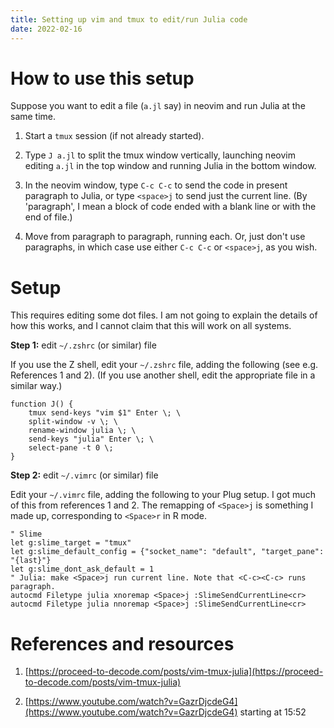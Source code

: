 ```yaml
---
title: Setting up vim and tmux to edit/run Julia code
date: 2022-02-16
---
```


# How to use this setup

Suppose you want to edit a file (`a.jl` say) in neovim and run Julia at the
same time.

1. Start a `tmux` session (if not already started).

2. Type `J a.jl` to split the tmux window vertically, launching neovim editing
   `a.jl` in the top window and running Julia in the bottom window.

3. In the neovim window, type `C-c C-c` to send the code in present paragraph to Julia,
   or type `<space>j` to send just the current line.  (By 'paragraph', I mean
   a block of code ended with a blank line or with the end of file.)

4. Move from paragraph to paragraph, running each.  Or, just don't use
   paragraphs, in which case use either `C-c C-c` or `<space>j`, as you wish.

# Setup

This requires editing some dot files.  I am not going to explain the details of
how this works, and I cannot claim that this will work on all systems.

**Step 1:** edit `~/.zshrc` (or similar) file

If you use the Z shell, edit your `~/.zshrc` file, adding the following (see
e.g. References 1 and 2). (If you use another shell, edit the appropriate file
in a similar way.)

```
function J() {
    tmux send-keys "vim $1" Enter \; \
    split-window -v \; \
    rename-window julia \; \
    send-keys "julia" Enter \; \
    select-pane -t 0 \;
}
```

**Step 2:** edit `~/.vimrc` (or similar) file

Edit your `~/.vimrc` file, adding the following to your Plug setup.  I got much
of this from references 1 and 2. The remapping of `<Space>j` is something I made
up, corresponding to `<Space>r` in R mode.

```
" Slime
let g:slime_target = "tmux"
let g:slime_default_config = {"socket_name": "default", "target_pane": "{last}"}
let g:slime_dont_ask_default = 1
" Julia: make <Space>j run current line. Note that <C-c><C-c> runs paragraph.
autocmd Filetype julia xnoremap <Space>j :SlimeSendCurrentLine<cr>
autocmd Filetype julia nnoremap <Space>j :SlimeSendCurrentLine<cr>
```


# References and resources

1. [https://proceed-to-decode.com/posts/vim-tmux-julia](https://proceed-to-decode.com/posts/vim-tmux-julia)

2. [https://www.youtube.com/watch?v=GazrDjcdeG4](https://www.youtube.com/watch?v=GazrDjcdeG4) starting at 15:52


